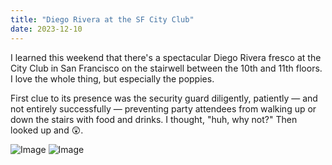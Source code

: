```yaml
---
title: "Diego Rivera at the SF City Club"
date: 2023-12-10
---
```


I learned this weekend that there's a spectacular Diego Rivera fresco at the City Club in San Francisco on the stairwell between the 10th and 11th floors. I love the whole thing, but especially the poppies.

First clue to its presence was the security guard diligently, patiently — and not entirely successfully — preventing party attendees from walking up or down the stairs with food and drinks. I thought, "huh, why not?" Then looked up and 😲.

![Image](https://pubfeed-io-prod.s3.us-west-1.amazonaws.com/36cc90b8-7fbf-42fe-8103-1258b731c13c/images/1702237131825.jpeg)
![Image](https://pubfeed-io-prod.s3.us-west-1.amazonaws.com/36cc90b8-7fbf-42fe-8103-1258b731c13c/images/1702237132300.jpeg)